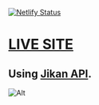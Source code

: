 
[![Netlify Status](https://api.netlify.com/api/v1/badges/8a17efbf-1454-42a1-ae1c-1ca1df873912/deploy-status)](https://app.netlify.com/sites/laanime/deploys)
  

# [LIVE SITE](https://laanime.netlify.app/)

## Using [Jikan API](https://jikan.docs.apiary.io/).

![Alt](https://repobeats.axiom.co/api/embed/cc17ae1e89770f3d7b071c1ea0e2ec76a80ea270.svg "Repobeats analytics image")
